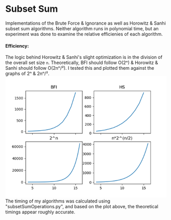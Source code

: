 # Subset Sum  
  
Implementations of the Brute Force & Ignorance as well as Horowitz & Sanhi subset sum algorithms. Neither algorithm runs in polynomial time, but an experiment was done to examine the relative efficienies of each algorithm.

#### Efficiency:  
The logic behind Horowitz & Sanhi's slight optimization is in the division of the overall set size `n`. Theoretically, BFI should follow O(2ⁿ) & Horowitz & Sanhi should follow O(2nⁿ/²). I tested this and plotted them against the graphs of 2ⁿ & 2nⁿ/².
![alt text](https://github.com/jmalloch/Algorithms/blob/master/subsetSum/efficiency/plot.png "Large Image")  
The timing of my algorithms was calculated using "subsetSumOperations.py", and based on the plot above, the theoretical timings appear roughly accurate.
